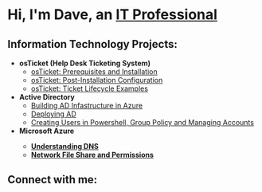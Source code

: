 <h1>Hi, I'm Dave, an <a href="https://linkedin.com/in/david-sarro">IT Professional</a></h1>

<h2> Information Technology Projects:</h2>

- <b>osTicket (Help Desk Ticketing System)</b>
  - [osTicket: Prerequisites and Installation](https://github.com/dave-mods/osticket-prereqs)
  - [osTicket: Post-Installation Configuration](https://github.com/dave-mods/post-install-config)
  - [osTicket: Ticket Lifecycle Examples](https://github.com/dave-mods/ticket-lifecycle)
- <b>Active Directory</b>
  - [Building AD Infastructure in Azure](https://github.com/dave-mods/Building_AD_Azure)
  - [Deploying AD](https://github.com/dave-mods/Depolying_AD)
  - [Creating Users in Powershell, Group Policy and Managing Accounts](https://github.com/dave-mods/Creating_Users_in_Powershell_Group_Policy_and_Managing_Accounts)
- <b>Microsoft Azure<b/>
  - [Understanding DNS](https://github.com/dave-mods/Understanding_DNS)
  - [Network File Share and Permissions](https://github.com/dave-mods/Network_File_Share_And_Permissions)












<h2>Connect with me:</h2>

